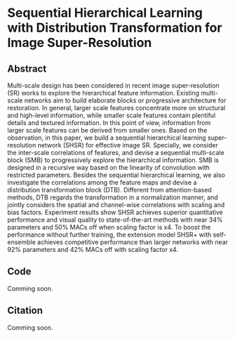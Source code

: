# Sequential Hierarchical Learning with Distribution Transformation for Image Super-Resolution
## Abstract
Multi-scale design has been considered in recent image super-resolution (SR) works to explore the hierarchical feature information. Existing multi-scale networks aim to build elaborate blocks or progressive architecture for restoration. In general, larger scale features concentrate more on structural and high-level information, while smaller scale features contain plentiful details and textured information. In this point of view, information from larger scale features can be derived from smaller ones. Based on the observation, in this paper, we build a sequential hierarchical learning super-resolution network (SHSR) for effective image SR. Specially, we consider the inter-scale correlations of features, and devise a sequential multi-scale block (SMB) to progressively explore the hierarchical information. SMB is designed in a recursive way based on the linearity of convolution with restricted parameters. Besides the sequential hierarchical learning, we also investigate the correlations among the feature maps and devise a distribution transformation block (DTB). Different from attention-based methods, DTB regards the transformation in a normalization manner, and jointly considers the spatial and channel-wise correlations with scaling and bias factors. Experiment results show SHSR achieves superior quantitative performance and visual quality to state-of-the-art methods with near 34% parameters and 50% MACs off when scaling factor is x4. To boost the performance without further training, the extension model SHSR+ with self-ensemble achieves competitive performance than larger networks with near 92% parameters and 42% MACs off with scaling factor x4.

## Code
Comming soon.

## Citation
Comming soon.
